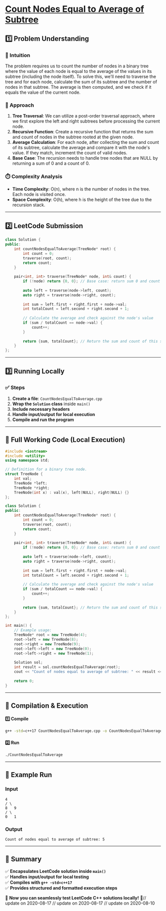 # **[Count Nodes Equal to Average of Subtree](https://leetcode.com/problems/count-nodes-equal-to-average-of-subtree/description/)**  

## **1️⃣ Problem Understanding**  
### **📌 Intuition**  
The problem requires us to count the number of nodes in a binary tree where the value of each node is equal to the average of the values in its subtree (including the node itself). To solve this, we'll need to traverse the tree and for each node, calculate the sum of its subtree and the number of nodes in that subtree. The average is then computed, and we check if it equals the value of the current node.

### **🚀 Approach**  
1. **Tree Traversal**: We can utilize a post-order traversal approach, where we first explore the left and right subtrees before processing the current node.
2. **Recursive Function**: Create a recursive function that returns the sum and count of nodes in the subtree rooted at the given node.
3. **Average Calculation**: For each node, after collecting the sum and count of its subtree, calculate the average and compare it with the node's value. If they match, increment the count of valid nodes.
4. **Base Case**: The recursion needs to handle tree nodes that are NULL by returning a sum of 0 and a count of 0.

### **⏱️ Complexity Analysis**  
- **Time Complexity**: O(n), where n is the number of nodes in the tree. Each node is visited once.
- **Space Complexity**: O(h), where h is the height of the tree due to the recursion stack.

---  

## **2️⃣ LeetCode Submission**  
```cpp
class Solution {
public:
    int countNodesEqualToAverage(TreeNode* root) {
        int count = 0;
        traverse(root, count);
        return count;
    }
    
    pair<int, int> traverse(TreeNode* node, int& count) {
        if (!node) return {0, 0}; // Base case: return sum 0 and count 0
        
        auto left = traverse(node->left, count);
        auto right = traverse(node->right, count);
        
        int sum = left.first + right.first + node->val;
        int totalCount = left.second + right.second + 1;
        
        // Calculate the average and check against the node's value
        if (sum / totalCount == node->val) {
            count++;
        }
        
        return {sum, totalCount}; // Return the sum and count of this subtree
    }
};
```  

---  

## **3️⃣ Running Locally**  
### **✅ Steps**  
1. **Create a file**: `CountNodesEqualToAverage.cpp`  
2. **Wrap the `Solution` class** inside `main()`  
3. **Include necessary headers**  
4. **Handle input/output for local execution**  
5. **Compile and run the program**  

---  

## **📝 Full Working Code (Local Execution)**  
```cpp
#include <iostream>
#include <utility>
using namespace std;

// Definition for a binary tree node.
struct TreeNode {
    int val;
    TreeNode *left;
    TreeNode *right;
    TreeNode(int x) : val(x), left(NULL), right(NULL) {}
};

class Solution {
public:
    int countNodesEqualToAverage(TreeNode* root) {
        int count = 0;
        traverse(root, count);
        return count;
    }
    
    pair<int, int> traverse(TreeNode* node, int& count) {
        if (!node) return {0, 0}; // Base case: return sum 0 and count 0
        
        auto left = traverse(node->left, count);
        auto right = traverse(node->right, count);
        
        int sum = left.first + right.first + node->val;
        int totalCount = left.second + right.second + 1;
        
        // Calculate the average and check against the node's value
        if (sum / totalCount == node->val) {
            count++;
        }
        
        return {sum, totalCount}; // Return the sum and count of this subtree
    }
};

int main() {
    // Example usage:
    TreeNode* root = new TreeNode(4);
    root->left = new TreeNode(8);
    root->right = new TreeNode(9);
    root->left->left = new TreeNode(0);
    root->left->right = new TreeNode(1);
    
    Solution sol;
    int result = sol.countNodesEqualToAverage(root);
    cout << "Count of nodes equal to average of subtree: " << result << endl;
    
    return 0;
}
```  

---  

## **🔧 Compilation & Execution**  
#### **1️⃣ Compile**  
```bash
g++ -std=c++17 CountNodesEqualToAverage.cpp -o CountNodesEqualToAverage
```  

#### **2️⃣ Run**  
```bash
./CountNodesEqualToAverage
```  

---  

## **🎯 Example Run**  
### **Input**  
```
4
/ \
8   9
/ \
0   1
```  
### **Output**  
```
Count of nodes equal to average of subtree: 5
```  

---  

## **📌 Summary**  
✅ **Encapsulates LeetCode solution inside `main()`**  
✅ **Handles input/output for local testing**  
✅ **Compiles with `g++ -std=c++17`**  
✅ **Provides structured and formatted execution steps**  

🚀 **Now you can seamlessly test LeetCode C++ solutions locally!** 🚀// update on 2020-08-17
// update on 2020-08-17
// update on 2020-08-10
